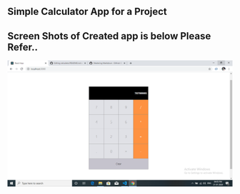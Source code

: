 ## Simple Calculator App for a Project
## Screen Shots of Created app is below Please Refer..

![](screenshot.png)
